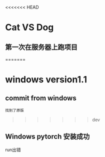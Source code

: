 <<<<<<< HEAD
# Cat VS Dog

## 第一次在服务器上跑项目
=======
# windows version1.1

## commit from windows
	找到了原版
>>>>>>> dev



## Windows pytorch 安装成功

run出错